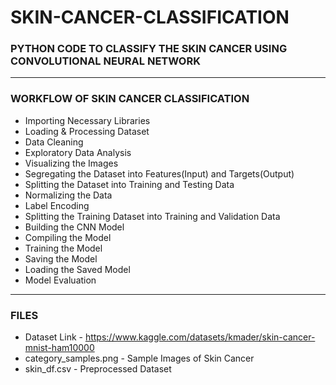 # SKIN-CANCER-CLASSIFICATION

### PYTHON CODE TO CLASSIFY THE SKIN CANCER USING CONVOLUTIONAL NEURAL NETWORK

-----

### WORKFLOW OF SKIN CANCER CLASSIFICATION

- Importing Necessary Libraries
- Loading & Processing Dataset
- Data Cleaning
- Exploratory Data Analysis
- Visualizing the Images
- Segregating the Dataset into Features(Input) and Targets(Output)
- Splitting the Dataset into Training and Testing Data
- Normalizing the Data
- Label Encoding
- Splitting the Training Dataset into Training and Validation Data
- Building the CNN Model
- Compiling the Model
- Training the Model
- Saving the Model
- Loading the Saved Model
- Model Evaluation

-----

### FILES

- Dataset Link         - https://www.kaggle.com/datasets/kmader/skin-cancer-mnist-ham10000
- category_samples.png - Sample Images of Skin Cancer
- skin_df.csv          - Preprocessed Dataset
